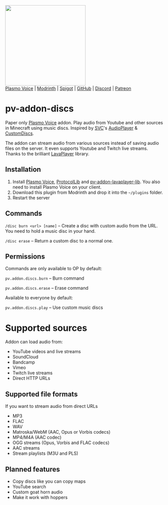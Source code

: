 <img src="https://i.imgur.com/4o67Wn1.png" width="256"/>

<div>
    <a href="https://modrinth.com/mod/plasmo-voice">Plasmo Voice</a>
    <span> | </span>
    <a href="https://modrinth.com/plugin/pv-addon-discs">Modrinth</a>
    <span> | </span>
    <a href="https://www.spigotmc.org/resources/plasmo-voice-server.91064/">Spigot</a>
    <span> | </span>
    <a href="https://github.com/plasmoapp/pv-addon-discs/">GitHub</a>
    <span> | </span>
    <a href="https://discord.com/invite/uueEqzwCJJ">Discord</a>
     <span> | </span>
    <a href="https://www.patreon.com/plasmomc">Patreon</a>
</div>

# pv-addon-discs

Paper only [Plasmo Voice](https://github.com/plasmoapp/plasmo-voice) addon. Play audio from Youtube and other sources in Minecraft using music discs. Inspired by [SVC](https://github.com/henkelmax/simple-voice-chat)'s [AudioPlayer](https://github.com/henkelmax/audio-player) & [CustomDiscs](https://github.com/Navoei/CustomDiscs).

The addon can stream audio from various sources instead of saving audio files on the server. It even supports Youtube and Twitch live streams. Thanks to the brilliant [LavaPlayer](https://github.com/sedmelluq/lavaplayer) library.

## Installation

1. Install [Plasmo Voice](https://modrinth.com/mod/plasmo-voice), [ProtocolLib](https://www.spigotmc.org/resources/protocollib.1997/) and [pv-addon-lavaplayer-lib](https://modrinth.com/mod/pv-addon-lavaplayer-lib). You also need to install Plasmo Voice on your client.
2. Download this plugin from Modrinth and drop it into the `~/plugins` folder.
3. Restart the server

## Commands

`/disc burn <url> [name]` – Create a disc with custom audio from the URL. You need to hold a music disc in your hand.

`/disc erase` – Return a custom disc to a normal one.

## Permissions

Commands are only available to OP by default:

`pv.addon.discs.burn` – Burn command

`pv.addon.discs.erase` – Erase command

Available to everyone by default:

`pv.addon.discs.play` – Use custom music discs

# Supported sources

Addon can load audio from:

- YouTube videos and live streams
- SoundCloud
- Bandcamp
- Vimeo
- Twitch live streams
- Direct HTTP URLs

## Supported file formats

If you want to stream audio from direct URLs

- MP3
- FLAC
- WAV
- Matroska/WebM (AAC, Opus or Vorbis codecs)
- MP4/M4A (AAC codec)
- OGG streams (Opus, Vorbis and FLAC codecs)
- AAC streams
- Stream playlists (M3U and PLS)

## Planned features

- Copy discs like you can copy maps
- YouTube search
- Custom goat horn audio
- Make it work with hoppers
